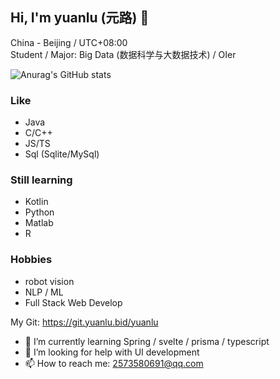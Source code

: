 ## Hi, I'm yuanlu (元路) 👋

China - Beijing / UTC+08:00  
Student / Major: Big Data (数据科学与大数据技术) / OIer  

![Anurag's GitHub stats](https://github-readme-stats.vercel.app/api?username=MineYuanlu&show_icons=true&bg_color=30,e96443,904e95&title_color=fff&text_color=fff)

### Like
- Java
- C/C++
- JS/TS
- Sql (Sqlite/MySql)  
### Still learning
- Kotlin
- Python
- Matlab
- R  

### Hobbies
- robot vision
- NLP / ML
- Full Stack Web Develop

My Git: https://git.yuanlu.bid/yuanlu

- 🌱 I’m currently learning Spring / svelte / prisma / typescript
- 🤔 I’m looking for help with UI development
- 📫 How to reach me: 2573580691@qq.com


<!--
**MineYuanlu/MineYuanlu** is a ✨ _special_ ✨ repository because its `README.md` (this file) appears on your GitHub profile.

Here are some ideas to get you started:

- 🔭 I’m currently working on ...
- 🌱 I’m currently learning ...
- 👯 I’m looking to collaborate on ...
- 🤔 I’m looking for help with ...
- 💬 Ask me about ...
- 📫 How to reach me: ...
- 😄 Pronouns: ...
- ⚡ Fun fact: ...
-->
